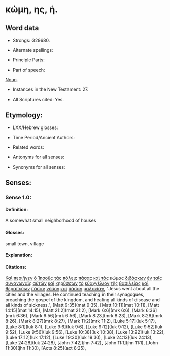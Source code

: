 # κώμη, ης, ἡ.

<!-- Status: S2=NeedsReview -->
<!-- Lexica used for edits: BDAG, FFM, LN, A-S -->

## Word data

* Strongs: G29680.


* Alternate spellings:

* Principle Parts: 

* Part of speech: 

[Noun](http://ugg.readthedocs.io/en/latest/noun.html).

* Instances in the New Testament: 27.

* All Scriptures cited: Yes.

## Etymology: 

* LXX/Hebrew glosses: 

* Time Period/Ancient Authors: 

* Related words: 

* Antonyms for all senses:

* Synonyms for all senses: 

## Senses:

### Sense 1.0:

#### Definition: 

A somewhat small neighborhood of houses

#### Glosses:

small town, village

#### Explanation:

#### Citations:

[Καὶ](../G25320/01.md) [περιῆγεν](../G40130/01.md) [ὁ](../G35880/01.md) [Ἰησοῦς](../G24240/01.md) [τὰς](../G35880/01.md) [πόλεις](../G41720/01.md) [πάσας](../G39560/01.md) [καὶ](../G25320/01.md) [τὰς](../G35880/01.md) κώμας [διδάσκων](../G13210/01.md) [ἐν](../G17220/01.md) [ταῖς](../G35880/01.md) [συναγωγαῖς](../G48640/01.md) [αὐτῶν](../G08460/01.md) [καὶ](../G25320/01.md) [κηρύσσων](../G27840/01.md) [τὸ](../G35880/01.md) [εὐαγγέλιον](../G20980/01.md) [τῆς](../G35880/01.md) [βασιλείας](../G09320/01.md) [καὶ](../G25320/01.md) [θεραπεύων](../G23230/01.md) [πᾶσαν](../G39560/01.md) [νόσον](../G35540/01.md) [καὶ](../G25320/01.md) [πᾶσαν](../G39560/01.md) [μαλακίαν](../G31190/01.md), 
"Jesus went about all the cities and the villages. He continued teaching in their synagogues, preaching the gospel of the kingdom, and healing all kinds of disease and all kinds of sickness.", 
[Matt 9:35](mat 9:35),  [Matt 10:11](mat 10:11),  [Matt 14:15](mat 14:15),  [Matt 21:2](mat 21:2),  [Mark 6:6](mrk 6:6),  [Mark 6:36](mrk 6:36),  [Mark 6:56](mrk 6:56),  [Mark 8:23](mrk 8:23),  [Mark 8:26](mrk 8:26),  [Mark 8:27](mrk 8:27),  [Mark 11:2](mrk 11:2),  [Luke 5:17](luk 5:17),  [Luke 8:1](luk 8:1),  [Luke 9:6](luk 9:6),  [Luke 9:12](luk 9:12),  [Luke 9:52](luk 9:52),  [Luke 9:56](luk 9:56),  [Luke 10:38](luk 10:38),  [Luke 13:22](luk 13:22),  [Luke 17:12](luk 17:12),  [Luke 19:30](luk 19:30),  [Luke 24:13](luk 24:13),  [Luke 24:28](luk 24:28),  [John 7:42](jhn 7:42),  [John 11:1](jhn 11:1),  [John 11:30](jhn 11:30),  [Acts 8:25](act 8:25), 


